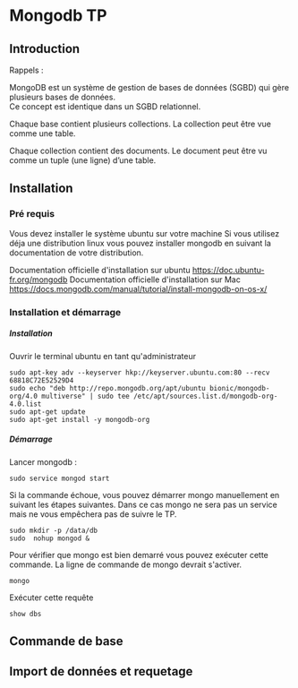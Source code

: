 # Mongodb TP
## Introduction  

Rappels :

MongoDB est un système de gestion de bases de données (SGBD) qui gère plusieurs bases de données.   
Ce concept est identique dans un SGBD relationnel.

Chaque base contient plusieurs collections. La collection peut être vue comme une table.   

Chaque collection contient des documents. Le document peut être vu comme un tuple (une ligne) d’une table.   

## Installation

### Pré requis
Vous devez installer le système ubuntu sur votre machine
Si vous utilisez déja une distribution linux vous pouvez installer mongodb en suivant la documentation de votre distribution.

Documentation officielle d'installation sur ubuntu https://doc.ubuntu-fr.org/mongodb
Documentation officielle d'installation sur Mac https://docs.mongodb.com/manual/tutorial/install-mongodb-on-os-x/

### Installation et démarrage

##### Installation
Ouvrir le terminal ubuntu en tant qu'administrateur

```
sudo apt-key adv --keyserver hkp://keyserver.ubuntu.com:80 --recv 68818C72E52529D4
sudo echo "deb http://repo.mongodb.org/apt/ubuntu bionic/mongodb-org/4.0 multiverse" | sudo tee /etc/apt/sources.list.d/mongodb-org-4.0.list
sudo apt-get update
sudo apt-get install -y mongodb-org
```

##### Démarrage

Lancer mongodb :
```
sudo service mongod start
```

Si la commande échoue, vous pouvez démarrer mongo manuellement en suivant les étapes suivantes. Dans ce cas mongo ne sera pas un service mais ne vous empêchera pas de suivre le TP.
```
sudo mkdir -p /data/db
sudo  nohup mongod & 
```

Pour vérifier que mongo est bien demarré vous pouvez exécuter cette commande.
La ligne de commande de mongo devrait s'activer.

```
mongo
```

Exécuter cette requête
```
show dbs
```

## Commande de base
## Import de données et requetage
